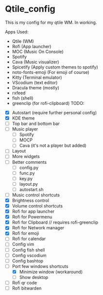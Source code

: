 # Qtile_config
This is my config for my qtile WM. In working.

Apps Used:
- Qtile (WM)
- Rofi (App launcher)
- MOC (Music On Console)
- Spotify 
- Cava (Music visualizer)
- Spicetify (Apply custom themes to spotify)
- noto-fonts-emoji (For emoji of course)
- Kitty (Terminal emulator)
- VScodium (text editor)
- Dracula theme (mostly)
- rxfeed 
- fish (shell)
- greenclip (for rofi-clipboard)
TODO:

- [x] Autostart (require further personal config) 
- [x] KDE theme 
- [ ] Top bar and bottom bar
- [ ] Music player
  - [ ] Spotify
  - [ ] MOCP
  - [ ] Cava (it's not a player but added) 
- [ ] Layout
- [ ] More widgets
- [ ] Better comments
  - [ ] config.py
  - [ ] func.py
  - [ ] key.py
  - [ ] layout.py
  - [ ] autostart.sh 
- [ ] Music control shortcuts
- [x] Brightness control
- [x] Volume control shortcuts
- [x] Rofi for app launcher
- [x] Rofi for Powermenu
- [x] Rofi for Clipboard  //  requires rofi-greenclip 
- [x] Rofi for Network manager
- [x] Rofi for emoji
- [ ] Rofi for calendar
- [ ] Config vim
- [ ] Config fish shell
- [ ] Config vscodium
- [ ] Config bashtop
- [ ] Port few windows shortcuts
  - [x] Minimize window (workaround)
  - [ ] Show desktop   
- [ ] Rofi qr code
- [ ] Rofi bitwarden